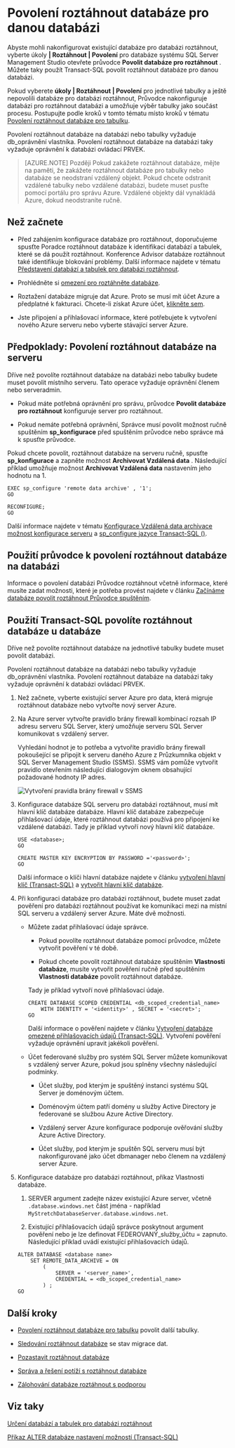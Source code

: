 <properties
    pageTitle="Povolení roztáhnout databáze pro danou databázi | Microsoft Azure"
    description="Informace o konfiguraci databáze pro roztáhnout databázi."
    services="sql-server-stretch-database"
    documentationCenter=""
    authors="douglaslMS"
    manager="jhubbard"
    editor=""/>

<tags
    ms.service="sql-server-stretch-database"
    ms.workload="data-management"
    ms.tgt_pltfrm="na"
    ms.devlang="na"
    ms.topic="article"
    ms.date="08/05/2016"
    ms.author="douglasl"/>

# <a name="enable-stretch-database-for-a-database"></a>Povolení roztáhnout databáze pro danou databázi

Abyste mohli nakonfigurovat existující databáze pro databázi roztáhnout, vyberte úkoly **| Roztáhnout | Povolení** pro databáze systému SQL Server Management Studio otevřete průvodce **Povolit databáze pro roztáhnout** . Můžete taky použít Transact\-SQL povolit roztáhnout databáze pro danou databázi.

Pokud vyberete **úkoly | Roztáhnout | Povolení** pro jednotlivé tabulky a ještě nepovolili databáze pro databázi roztáhnout, Průvodce nakonfiguruje databázi pro roztáhnout databázi a umožňuje výběr tabulky jako součást procesu. Postupujte podle kroků v tomto tématu místo kroků v tématu [Povolení roztáhnout databáze pro tabulku](sql-server-stretch-database-enable-database.md).

Povolení roztáhnout databáze na databázi nebo tabulky vyžaduje db\_oprávnění vlastníka. Povolení roztáhnout databáze na databázi taky vyžaduje oprávnění k databázi ovládací PRVEK.

 >   [AZURE.NOTE] Později Pokud zakážete roztáhnout databáze, mějte na paměti, že zakážete roztáhnout databáze pro tabulky nebo databáze se neodstraní vzdálený objekt. Pokud chcete odstranit vzdálené tabulky nebo vzdálené databázi, budete muset pusťte pomocí portálu pro správu Azure. Vzdálené objekty dál vynakládá Azure, dokud neodstraníte ručně.

## <a name="before-you-get-started"></a>Než začnete

-   Před zahájením konfigurace databáze pro roztáhnout, doporučujeme spusťte Poradce roztáhnout databáze k identifikaci databází a tabulek, které se dá použít roztáhnout. Konference Advisor databáze roztáhnout také identifikuje blokování problémy. Další informace najdete v tématu [Představení databází a tabulek pro databázi roztáhnout](sql-server-stretch-database-identify-databases.md).

-   Prohlédněte si [omezení pro roztáhněte databáze](sql-server-stretch-database-limitations.md).

-   Roztažení databáze migruje dat Azure. Proto se musí mít účet Azure a předplatné k fakturaci. Chcete-li získat Azure účet, [klikněte sem](http://azure.microsoft.com/pricing/free-trial/).

-   Jste připojení a přihlašovací informace, které potřebujete k vytvoření nového Azure serveru nebo vyberte stávající server Azure.

## <a name="EnableTSQLServer"></a>Předpoklady: Povolení roztáhnout databáze na serveru
Dříve než povolíte roztáhnout databáze na databázi nebo tabulky budete muset povolit místního serveru. Tato operace vyžaduje oprávnění členem nebo serveradmin.

-   Pokud máte potřebná oprávnění pro správu, průvodce **Povolit databáze pro roztáhnout** konfiguruje server pro roztáhnout.

-   Pokud nemáte potřebná oprávnění, Správce musí povolit možnost ručně spuštěním **sp\_konfigurace** před spuštěním průvodce nebo správce má k spusťte průvodce.

Pokud chcete povolit, roztáhnout databáze na serveru ručně, spusťte **sp\_konfigurace** a zapněte možnost **Archivovat Vzdálená data** . Následující příklad umožňuje možnost **Archivovat Vzdálená data** nastavením jeho hodnotu na 1.

```
EXEC sp_configure 'remote data archive' , '1';
GO

RECONFIGURE;
GO
```
Další informace najdete v tématu [Konfigurace Vzdálená data archivace možnost konfigurace serveru](https://msdn.microsoft.com/library/mt143175.aspx) a [sp_configure jazyce Transact-SQL ()](https://msdn.microsoft.com/library/ms188787.aspx).

## <a name="Wizard"></a>Použití průvodce k povolení roztáhnout databáze na databázi
Informace o povolení databázi Průvodce roztáhnout včetně informace, které musíte zadat možnosti, které je potřeba provést najdete v článku [Začínáme databáze povolit roztáhnout Průvodce spuštěním](sql-server-stretch-database-wizard.md).

## <a name="EnableTSQLDatabase"></a>Použití Transact\-SQL povolíte roztáhnout databáze u databáze
Dříve než povolíte roztáhnout databáze na jednotlivé tabulky budete muset povolit databázi.

Povolení roztáhnout databáze na databázi nebo tabulky vyžaduje db\_oprávnění vlastníka. Povolení roztáhnout databáze na databázi taky vyžaduje oprávnění k databázi ovládací PRVEK.

1.  Než začnete, vyberte existující server Azure pro data, která migruje roztáhnout databáze nebo vytvořte nový server Azure.

2.  Na Azure server vytvořte pravidlo brány firewall kombinací rozsah IP adresu serveru SQL Server, který umožňuje serveru SQL Server komunikovat s vzdálený server.

    Vyhledání hodnot je to potřeba a vytvoříte pravidlo brány firewall pokoušející se připojit k serveru daného Azure z Průzkumníka objekt v SQL Server Management Studio (SSMS). SSMS vám pomůže vytvořit pravidlo otevřením následující dialogovým oknem obsahující požadované hodnoty IP adres.

    ![Vytvoření pravidla brány firewall v SSMS][FirewallRule]

3.  Konfigurace databáze SQL serveru pro databázi roztáhnout, musí mít hlavní klíč databáze databáze. Hlavní klíč databáze zabezpečuje přihlašovací údaje, které roztáhnout databázi používá pro připojení ke vzdálené databázi. Tady je příklad vytvoří nový hlavní klíč databáze.

    ```tsql
    USE <database>;
    GO

    CREATE MASTER KEY ENCRYPTION BY PASSWORD ='<password>';
    GO
    ```

    Další informace o klíči hlavní databáze najdete v článku [vytvoření hlavní klíč (Transact-SQL)](https://msdn.microsoft.com/library/ms174382.aspx) a [vytvořit hlavní klíč databáze](https://msdn.microsoft.com/library/aa337551.aspx).

4.  Při konfiguraci databáze pro databázi roztáhnout, budete muset zadat pověření pro databázi roztáhnout používat ke komunikaci mezi na místní SQL serveru a vzdálený server Azure. Máte dvě možnosti.

    -   Můžete zadat přihlašovací údaje správce.

        -   Pokud povolíte roztáhnout databáze pomocí průvodce, můžete vytvořit pověření v té době.

        -   Pokud chcete povolit roztáhnout databáze spuštěním **Vlastnosti databáze**, musíte vytvořit pověření ručně před spuštěním **Vlastnosti databáze** povolit roztáhnout databáze.

        Tady je příklad vytvoří nové přihlašovací údaje.

        ```tsql
        CREATE DATABASE SCOPED CREDENTIAL <db_scoped_credential_name>
            WITH IDENTITY = '<identity>' , SECRET = '<secret>';
        GO
        ```

        Další informace o pověření najdete v článku [Vytvoření databáze omezené přihlašovacích údajů (Transact-SQL)](https://msdn.microsoft.com/library/mt270260.aspx). Vytvoření pověření vyžaduje oprávnění upravit jakékoli pověření.

    -   Účet federované služby pro systém SQL Server můžete komunikovat s vzdálený server Azure, pokud jsou splněny všechny následující podmínky.

        -   Účet služby, pod kterým je spuštěný instanci systému SQL Server je doménovým účtem.

        -   Doménovým účtem patří domény u služby Active Directory je federované se službou Azure Active Directory.

        -   Vzdálený server Azure konfigurace podporuje ověřování služby Azure Active Directory.

        -   Účet služby, pod kterým je spuštěn SQL serveru musí být nakonfigurované jako účet dbmanager nebo členem na vzdálený server Azure.

5.  Konfigurace databáze pro databázi roztáhnout, příkaz Vlastnosti databáze.

    1.  SERVER argument zadejte název existující Azure server, včetně `.database.windows.net` část jména \- například `MyStretchDatabaseServer.database.windows.net`.

    2.  Existující přihlašovacích údajů správce poskytnout argument pověření nebo je lze definovat FEDEROVANÝ\_služby\_účtu = zapnuto. Následující příklad uvádí existující přihlašovacích údajů.

    ```tsql
    ALTER DATABASE <database name>
        SET REMOTE_DATA_ARCHIVE = ON
            (
                SERVER = '<server_name>',
                CREDENTIAL = <db_scoped_credential_name>
            ) ;
    GO
    ```

## <a name="next-steps"></a>Další kroky
-   [Povolení roztáhnout databáze pro tabulku](sql-server-stretch-database-enable-table.md) povolit další tabulky.

-   [Sledování roztáhnout databáze](sql-server-stretch-database-monitor.md) se stav migrace dat.

-   [Pozastavit roztáhnout databáze](sql-server-stretch-database-pause.md)

-   [Správa a řešení potíží s roztáhnout databáze](sql-server-stretch-database-manage.md)

-   [Zálohování databáze roztáhnout s podporou](sql-server-stretch-database-backup.md)

## <a name="see-also"></a>Viz taky

[Určení databází a tabulek pro databázi roztáhnout](sql-server-stretch-database-identify-databases.md)

[Příkaz ALTER databáze nastavení možností (Transact-SQL)](https://msdn.microsoft.com/library/bb522682.aspx)

[FirewallRule]: ./media/sql-server-stretch-database-enable-database/firewall.png
